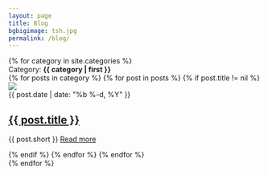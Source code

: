 ```yaml
---
layout: page
title: Blog
bgbigimage: tsh.jpg
permalink: /blog/
---
```

<div id="blog" class="container">
{% for category in site.categories %}
	<div class="category row">
		<a name="{{ category | first }}"></a>
		<div class="col-xs-12">
			<div class="cat-title">Category: <strong>{{ category | first }}</strong></div> 
  		</div>
    {% for posts in category %}
      {% for post in posts %}
      		{% if post.title != nil %}
      		<section class="col-xs-12">
			<div class="tb"><img src="{{ site.baseurl }}/images/{{ post.bgimage }}"></div>
			<div class="cont">
				<div class="date">{{ post.date | date: "%b %-d, %Y" }}</div>
				<h2><a href="{{ post.url | prepend: site.baseurl }}">{{ post.title }}</a></h2>
				<p>{{ post.short }} <a class="read-more" href="{{ post.url | prepend: site.baseurl }}">Read&nbsp;more</a></p>
        	</div>	
			</section>
			{% endif %}
      {% endfor %}
    {% endfor %}
	</div>
{% endfor %}
</div>
